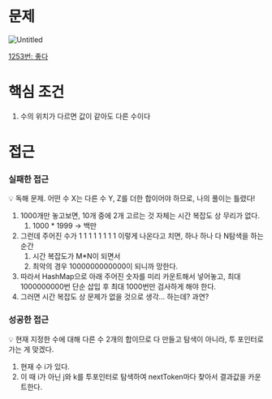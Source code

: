 # 문제

![Untitled](https://s3-us-west-2.amazonaws.com/secure.notion-static.com/cdb0d9ae-1d05-4aae-92d2-7ca519e2bada/Untitled.png)

[1253번: 좋다](https://www.acmicpc.net/problem/1253)

# 핵심 조건

1. 수의 위치가 다르면 값이 같아도 다른 수이다

# 접근

### 실패한 접근

<aside>
💡 독해 문제. 어떤 수 X는 다른 수 Y, Z를 더한 합이어야 하므로, 나의 풀이는 틀렸다!

</aside>

1. 1000개만 놓고보면, 10개 중에 2개 고르는 것 자체는 시간 복잡도 상 무리가 없다.
    1. 1000 * 1999 → 백만
2. 그런데 주어진 수가 1 1 1 1 1 1 1 1 이렇게 나온다고 치면, 하나 하나 다 N탐색을 하는 순간
    1. 시간 복잡도가 M*N이 되면서
    2. 최악의 경우 1000000000000이 되니까 망한다.
3. 따라서 HashMap으로 아래 주어진 숫자를 미리 카운트해서 넣어놓고, 최대 1000000000번 단순 삽입 후 최대 1000번만 검사하게 해야 한다.
4. 그러면 시간 복잡도 상 문제가 없을 것으로 생각… 하는데? 과연?

### 성공한 접근

<aside>
💡 현재 지정한 수에 대해 다른 수 2개의 합이므로 다 만들고 탐색이 아니라, 투 포인터로 가는 게 맞겠다.

</aside>

1. 현재 수 i가 있다.
2. 이 때 i가 아닌 j와 k를 투포인터로 탐색하여 nextToken마다 찾아서 결과값을 카운트한다.
